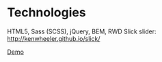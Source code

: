 # Technologies
HTML5, Sass (SCSS), jQuery, BEM, RWD
Slick slider: http://kenwheeler.github.io/slick/

[Demo](https://karolkalkus.github.io/product_layout/)